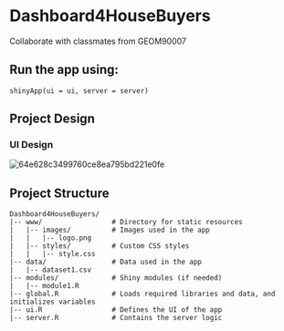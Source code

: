 # Dashboard4HouseBuyers

Collaborate with classmates from GEOM90007

## Run the app using:
`shinyApp(ui = ui, server = server)`

## Project Design
### UI Design
![64e628c3499760ce8ea795bd221e0fe](https://github.com/KerrYuan/Dashboard4HouseBuyers/assets/112842070/71a52c5c-a0bc-4827-b70b-6695e5a2c3b0)

## Project Structure
```
Dashboard4HouseBuyers/
|-- www/                 # Directory for static resources
|   |-- images/          # Images used in the app
|   |   |-- logo.png
|   |-- styles/          # Custom CSS styles
|   |   |-- style.css
|-- data/                # Data used in the app
|   |-- dataset1.csv
|-- modules/             # Shiny modules (if needed)
|   |-- module1.R
|-- global.R             # Loads required libraries and data, and initializes variables
|-- ui.R                 # Defines the UI of the app
|-- server.R             # Contains the server logic
```

